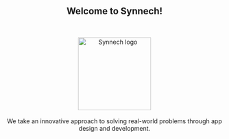 <h2 align="center">Welcome to Synnech!</h2>
<br/>
<p align="center">
  <img  width="170" height="170" src="https://i.ibb.co/7pLgDkQ/small-synnech-high-resolution-logo-color-on-transparent-background.png" alt="Synnech logo">
  <br/><br/>
    We take an innovative approach to solving real-world problems through app design and development.
  <br/><br/>
</p>
